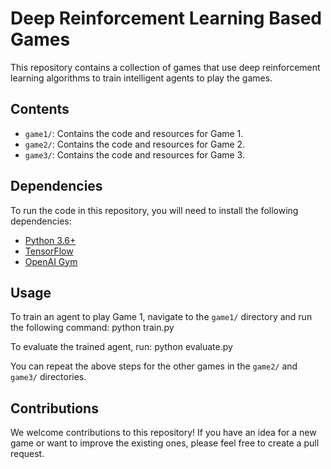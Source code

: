 # Deep Reinforcement Learning Based Games

This repository contains a collection of games that use deep reinforcement learning algorithms to train intelligent agents to play the games.

## Contents

- `game1/`: Contains the code and resources for Game 1.
- `game2/`: Contains the code and resources for Game 2.
- `game3/`: Contains the code and resources for Game 3.

## Dependencies

To run the code in this repository, you will need to install the following dependencies:

- [Python 3.6+](https://www.python.org/downloads/)
- [TensorFlow](https://www.tensorflow.org/install)
- [OpenAI Gym](https://gym.openai.com/docs/)

## Usage

To train an agent to play Game 1, navigate to the `game1/` directory and run the following command:
python train.py

To evaluate the trained agent, run:
python evaluate.py

You can repeat the above steps for the other games in the `game2/` and `game3/` directories.

## Contributions

We welcome contributions to this repository! If you have an idea for a new game or want to improve the existing ones, please feel free to create a pull request.
